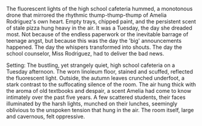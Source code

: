 The fluorescent lights of the high school cafeteria hummed, a monotonous drone that mirrored the rhythmic thump-thump-thump of Amelia Rodriguez's own heart.  Empty trays, chipped paint, and the persistent scent of stale pizza hung heavy in the air.  It was a Tuesday, the day she dreaded most.  Not because of the endless paperwork or the inevitable barrage of teenage angst, but because this was the day the 'big' announcements happened.  The day the whispers transformed into shouts. The day the school counselor, Miss Rodriguez, had to deliver the bad news.

Setting:  The bustling, yet strangely quiet, high school cafeteria on a Tuesday afternoon.  The worn linoleum floor, stained and scuffed, reflected the fluorescent light.  Outside, the autumn leaves crunched underfoot, a stark contrast to the suffocating silence of the room. The air hung thick with the aroma of old textbooks and despair, a scent Amelia had come to know intimately over the past five years.  A few scattered students, their faces illuminated by the harsh lights, munched on their lunches, seemingly oblivious to the unspoken tension that hung in the air.  The room itself, large and cavernous, felt oppressive.
